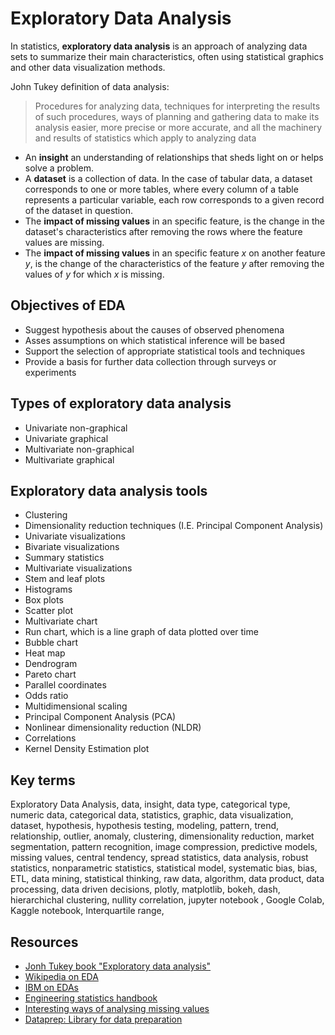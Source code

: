 # Exploratory Data Analysis
In statistics, **exploratory data analysis** is an approach of analyzing data sets
to summarize their main characteristics, often using statistical graphics and
other data visualization methods.

John Tukey definition of data analysis:
> Procedures for analyzing data, techniques for interpreting the results of such
procedures, ways of planning and gathering data to make its analysis easier,
more precise or more accurate, and all the machinery and results of statistics
which apply to analyzing data

- An **insight** an understanding of relationships that sheds light on or helps solve
a problem.
- A **dataset** is a collection of data. In the case of tabular data, a dataset
corresponds to one or more tables, where every column of a table represents a
particular variable, each row corresponds to a given record of the dataset in
question.
- The **impact of missing values** in an specific feature, is the change in the
dataset's characteristics after removing the rows where the feature values
are missing.
- The **impact of missing values** in an specific feature *x* on another feature *y*,
is the change of the characteristics of the feature *y* after removing the values of
*y* for which *x* is missing.


## Objectives of EDA
- Suggest hypothesis about the causes of observed phenomena
- Asses assumptions on which statistical inference will be based
- Support the selection of appropriate statistical tools and techniques
- Provide a basis for further data collection through surveys or experiments


## Types of exploratory data analysis
- Univariate non-graphical
- Univariate graphical
- Multivariate non-graphical
- Multivariate graphical


## Exploratory data analysis tools
- Clustering
- Dimensionality reduction techniques (I.E. Principal Component Analysis)
- Univariate visualizations
- Bivariate visualizations
- Summary statistics
- Multivariate visualizations
- Stem and leaf plots
- Histograms
- Box plots
- Scatter plot
- Multivariate chart
- Run chart, which is a line graph of data plotted over time
- Bubble chart
- Heat map
- Dendrogram
- Pareto chart
- Parallel coordinates
- Odds ratio
- Multidimensional scaling
- Principal Component Analysis (PCA)
- Nonlinear dimensionality reduction (NLDR)
- Correlations
- Kernel Density Estimation plot


## Key terms
Exploratory Data Analysis, data, insight, data type, categorical type,
numeric data, categorical data, statistics, graphic, data visualization,
dataset, hypothesis, hypothesis testing, modeling, pattern, trend, relationship,
outlier, anomaly, clustering, dimensionality reduction, market segmentation,
pattern recognition, image compression, predictive models, missing values,
central tendency, spread statistics, data analysis, robust statistics,
nonparametric statistics, statistical model, systematic bias, bias, ETL,
data mining, statistical thinking, raw data, algorithm, data product,
data processing, data driven decisions, plotly, matplotlib, bokeh, dash,
hierarchichal clustering, nullity correlation, jupyter notebook , Google Colab,
Kaggle notebook, Interquartile range,


## Resources
- [Jonh Tukey book "Exploratory data analysis"](https://archive.org/details/exploratorydataa00tuke_0/page/n1/mode/2up)
- [Wikipedia on EDA](https://en.wikipedia.org/wiki/Exploratory_data_analysis)
- [IBM on EDAs](https://www.ibm.com/cloud/learn/exploratory-data-analysis)
- [Engineering statistics handbook](https://www.itl.nist.gov/div898/handbook/eda/eda.htm)
- [Interesting ways of analysing missing values](https://docs.dataprep.ai/user_guide/eda/plot_missing.html)
- [Dataprep: Library for data preparation](https://docs.dataprep.ai/index.html)
